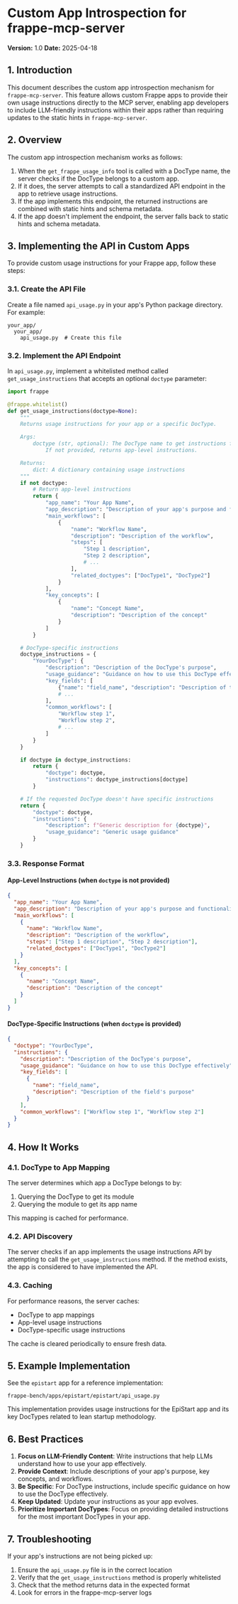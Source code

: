 # Custom App Introspection for frappe-mcp-server

**Version:** 1.0
**Date:** 2025-04-18

## 1. Introduction

This document describes the custom app introspection mechanism for `frappe-mcp-server`. This feature allows custom Frappe apps to provide their own usage instructions directly to the MCP server, enabling app developers to include LLM-friendly instructions within their apps rather than requiring updates to the static hints in `frappe-mcp-server`.

## 2. Overview

The custom app introspection mechanism works as follows:

1. When the `get_frappe_usage_info` tool is called with a DocType name, the server checks if the DocType belongs to a custom app.
2. If it does, the server attempts to call a standardized API endpoint in the app to retrieve usage instructions.
3. If the app implements this endpoint, the returned instructions are combined with static hints and schema metadata.
4. If the app doesn't implement the endpoint, the server falls back to static hints and schema metadata.

## 3. Implementing the API in Custom Apps

To provide custom usage instructions for your Frappe app, follow these steps:

### 3.1. Create the API File

Create a file named `api_usage.py` in your app's Python package directory. For example:

```
your_app/
  your_app/
    api_usage.py  # Create this file
```

### 3.2. Implement the API Endpoint

In `api_usage.py`, implement a whitelisted method called `get_usage_instructions` that accepts an optional `doctype` parameter:

```python
import frappe

@frappe.whitelist()
def get_usage_instructions(doctype=None):
    """
    Returns usage instructions for your app or a specific DocType.

    Args:
        doctype (str, optional): The DocType name to get instructions for.
            If not provided, returns app-level instructions.

    Returns:
        dict: A dictionary containing usage instructions
    """
    if not doctype:
        # Return app-level instructions
        return {
            "app_name": "Your App Name",
            "app_description": "Description of your app's purpose and functionality",
            "main_workflows": [
                {
                    "name": "Workflow Name",
                    "description": "Description of the workflow",
                    "steps": [
                        "Step 1 description",
                        "Step 2 description",
                        # ...
                    ],
                    "related_doctypes": ["DocType1", "DocType2"]
                }
            ],
            "key_concepts": [
                {
                    "name": "Concept Name",
                    "description": "Description of the concept"
                }
            ]
        }

    # DocType-specific instructions
    doctype_instructions = {
        "YourDocType": {
            "description": "Description of the DocType's purpose",
            "usage_guidance": "Guidance on how to use this DocType effectively",
            "key_fields": [
                {"name": "field_name", "description": "Description of the field's purpose"},
                # ...
            ],
            "common_workflows": [
                "Workflow step 1",
                "Workflow step 2",
                # ...
            ]
        }
    }

    if doctype in doctype_instructions:
        return {
            "doctype": doctype,
            "instructions": doctype_instructions[doctype]
        }

    # If the requested DocType doesn't have specific instructions
    return {
        "doctype": doctype,
        "instructions": {
            "description": f"Generic description for {doctype}",
            "usage_guidance": "Generic usage guidance"
        }
    }
```

### 3.3. Response Format

#### App-Level Instructions (when `doctype` is not provided)

```json
{
  "app_name": "Your App Name",
  "app_description": "Description of your app's purpose and functionality",
  "main_workflows": [
    {
      "name": "Workflow Name",
      "description": "Description of the workflow",
      "steps": ["Step 1 description", "Step 2 description"],
      "related_doctypes": ["DocType1", "DocType2"]
    }
  ],
  "key_concepts": [
    {
      "name": "Concept Name",
      "description": "Description of the concept"
    }
  ]
}
```

#### DocType-Specific Instructions (when `doctype` is provided)

```json
{
  "doctype": "YourDocType",
  "instructions": {
    "description": "Description of the DocType's purpose",
    "usage_guidance": "Guidance on how to use this DocType effectively",
    "key_fields": [
      {
        "name": "field_name",
        "description": "Description of the field's purpose"
      }
    ],
    "common_workflows": ["Workflow step 1", "Workflow step 2"]
  }
}
```

## 4. How It Works

### 4.1. DocType to App Mapping

The server determines which app a DocType belongs to by:

1. Querying the DocType to get its module
2. Querying the module to get its app name

This mapping is cached for performance.

### 4.2. API Discovery

The server checks if an app implements the usage instructions API by attempting to call the `get_usage_instructions` method. If the method exists, the app is considered to have implemented the API.

### 4.3. Caching

For performance reasons, the server caches:

- DocType to app mappings
- App-level usage instructions
- DocType-specific usage instructions

The cache is cleared periodically to ensure fresh data.

## 5. Example Implementation

See the `epistart` app for a reference implementation:

```
frappe-bench/apps/epistart/epistart/api_usage.py
```

This implementation provides usage instructions for the EpiStart app and its key DocTypes related to lean startup methodology.

## 6. Best Practices

1. **Focus on LLM-Friendly Content**: Write instructions that help LLMs understand how to use your app effectively.
2. **Provide Context**: Include descriptions of your app's purpose, key concepts, and workflows.
3. **Be Specific**: For DocType instructions, include specific guidance on how to use the DocType effectively.
4. **Keep Updated**: Update your instructions as your app evolves.
5. **Prioritize Important DocTypes**: Focus on providing detailed instructions for the most important DocTypes in your app.

## 7. Troubleshooting

If your app's instructions are not being picked up:

1. Ensure the `api_usage.py` file is in the correct location
2. Verify that the `get_usage_instructions` method is properly whitelisted
3. Check that the method returns data in the expected format
4. Look for errors in the frappe-mcp-server logs
